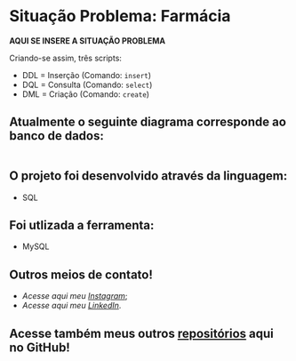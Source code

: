 
<p align="center">
<img src="">
</p>

# Situação Problema: Farmácia

**AQUI SE INSERE A SITUAÇÃO PROBLEMA**

Criando-se assim, três scripts: 
- DDL = Inserção (Comando: ```insert```)
- DQL = Consulta (Comando: ```select```)
- DML = Criação (Comando: ```create```)

## Atualmente o seguinte diagrama corresponde ao banco de dados:
<p align="center">
<img src="">
</p>

## O projeto foi desenvolvido através da linguagem: 
 * SQL
 
## Foi utlizada a ferramenta:
 * MySQL

## Outros meios de contato!

 * _Acesse aqui meu_ [_Instagram_](https://www.instagram.com/_franciscone/);
 * _Acesse aqui meu_ [_LinkedIn_](https://www.linkedin.com/in/matheus-franciscone/).
 
## Acesse também meus outros [repositórios](https://github.com/MatheusFranciscone?tab=repositories) aqui no GitHub!
